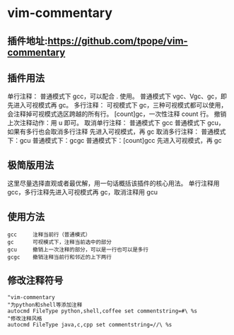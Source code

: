 # vim-commentary
## 插件地址:https://github.com/tpope/vim-commentary

## 插件用法
单行注释：
普通模式下 gcc，可以配合 . 使用。
普通模式下 vgc、Vgc、<C-v>gc，即先进入可视模式再 gc。
多行注释：
可视模式下 gc，三种可视模式都可以使用，会注释掉可视模式选区跨越的所有行。
[count]gc，一次性注释 count 行。
撤销上次注释动作：用 u 即可。
取消单行注释：
普通模式下 gcc
普通模式下 gcu，如果有多行也会取消多行注释
先进入可视模式，再 gc
取消多行注释：
普通模式下：gcu
普通模式下：gcgc
普通模式下：[count]gcc
先进入可视模式，再 gc

## 极简版用法
这里尽量选择直观或者最优解，用一句话概括该插件的核心用法。
单行注释用 gcc，多行注释先进入可视模式再 gc，取消注释用 gcu

## 使用方法
```
gcc     注释当前行（普通模式）
gc      可视模式下，注释当前选中的部分
gcu     撤销上一次注释的部分，可以是一行也可以是多行
gcgc    撤销注释当前行和邻近的上下两行
```


## 修改注释符号
```
"vim-commentary
"为python和shell等添加注释
autocmd FileType python,shell,coffee set commentstring=#\ %s
"修改注释风格
autocmd FileType java,c,cpp set commentstring=//\ %s
```
